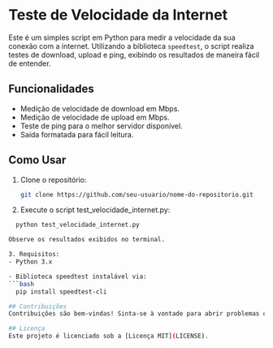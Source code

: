 # Teste de Velocidade da Internet

Este é um simples script em Python para medir a velocidade da sua conexão com a internet. Utilizando a biblioteca `speedtest`, o script realiza testes de download, upload e ping, exibindo os resultados de maneira fácil de entender.

## Funcionalidades

- Medição de velocidade de download em Mbps.
- Medição de velocidade de upload em Mbps.
- Teste de ping para o melhor servidor disponível.
- Saída formatada para fácil leitura.

## Como Usar

1. Clone o repositório:

   ```bash
   git clone https://github.com/seu-usuario/nome-do-repositorio.git

2. Execute o script test_velocidade_internet.py:

  ```bash
    python test_velocidade_internet.py

Observe os resultados exibidos no terminal.

3. Requisitos:
- Python 3.x

- Biblioteca speedtest instalável via:
  ```bash
    pip install speedtest-cli

## Contribuições
Contribuições são bem-vindas! Sinta-se à vontade para abrir problemas ou enviar pull requests.

## Licença
Este projeto é licenciado sob a [Licença MIT](LICENSE).